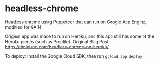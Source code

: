 # headless-chrome
Headless chrome using Puppeteer that can run on Google App Engine, modified for GAIN

Original app was made to run on Heroku, and this app still has some of the Heroku pieces (such as Procfile).
Original Blog Post: https://timleland.com/headless-chrome-on-heroku/

To deploy: Install the Google Cloud SDK, then run `gcloud app deploy`
